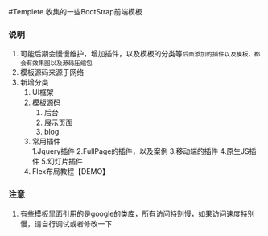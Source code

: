 #Templete
收集的一些BootStrap前端模板

### 说明
  1. 可能后期会慢慢维护，增加插件，以及模板的分类等`后面添加的插件以及模板，都会有效果图以及源码压缩包`
  2. 模板源码来源于网络
  3. 新增分类
      1. UI框架
      2. 模板源码
         1. 后台
         2. 展示页面
         3. blog
      3. 常用插件  
         1.Jquery插件
         2.FullPage的插件，以及案例
         3.移动端的插件
         4.原生JS插件
         5.幻灯片插件
      4. Flex布局教程【DEMO】

### 注意
  1. 有些模板里面引用的是google的类库，所有访问特别慢，如果访问速度特别慢，请自行调试或者修改一下
 
